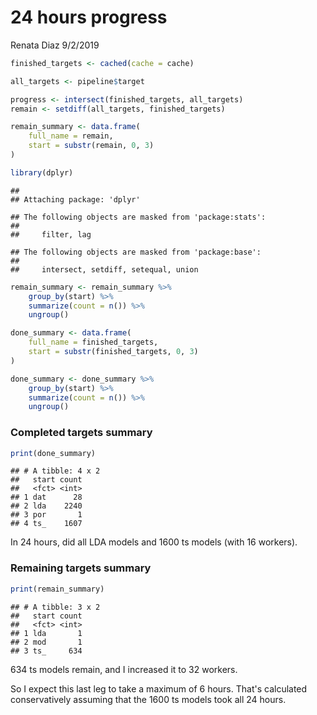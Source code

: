 24 hours progress
================
Renata Diaz
9/2/2019

``` r
finished_targets <- cached(cache = cache)

all_targets <- pipeline$target

progress <- intersect(finished_targets, all_targets)
remain <- setdiff(all_targets, finished_targets)

remain_summary <- data.frame(
    full_name = remain,
    start = substr(remain, 0, 3)
)

library(dplyr)
```

    ## 
    ## Attaching package: 'dplyr'

    ## The following objects are masked from 'package:stats':
    ## 
    ##     filter, lag

    ## The following objects are masked from 'package:base':
    ## 
    ##     intersect, setdiff, setequal, union

``` r
remain_summary <- remain_summary %>%
    group_by(start) %>%
    summarize(count = n()) %>%
    ungroup()

done_summary <- data.frame(
    full_name = finished_targets,
    start = substr(finished_targets, 0, 3)
)

done_summary <- done_summary %>%
    group_by(start) %>%
    summarize(count = n()) %>%
    ungroup()
```

### Completed targets summary

``` r
print(done_summary)
```

    ## # A tibble: 4 x 2
    ##   start count
    ##   <fct> <int>
    ## 1 dat      28
    ## 2 lda    2240
    ## 3 por       1
    ## 4 ts_    1607

In 24 hours, did all LDA models and 1600 ts models (with 16 workers).

### Remaining targets summary

``` r
print(remain_summary)
```

    ## # A tibble: 3 x 2
    ##   start count
    ##   <fct> <int>
    ## 1 lda       1
    ## 2 mod       1
    ## 3 ts_     634

634 ts models remain, and I increased it to 32 workers.

So I expect this last leg to take a maximum of 6 hours. That's calculated conservatively assuming that the 1600 ts models took all 24 hours.
